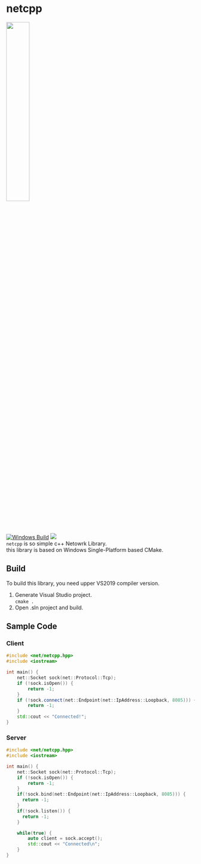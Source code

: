 # netcpp
<image src="https://github.com/index1207/netcpp/assets/63224377/5adcc63a-50e2-42a7-bcd5-d568ff1500a9" width="35%"> <br>
[![Windows Build](https://github.com/index1207/netcpp/actions/workflows/cmake-windows-platform.yml/badge.svg?branch=release)](https://github.com/index1207/netcpp/actions/workflows/cmake-windows-platform.yml) ![](https://img.shields.io/badge/language-C++20-blue)<br>
`netcpp` is so simple c++ Netowrk Library. <br>
this library is based on Windows Single-Platform based CMake.

## Build
To build this library, you need upper VS2019 compiler version.
1. Generate Visual Studio project. <br>
`cmake .`
2. Open .sln project and build.

## Sample Code

### Client
```cpp
#include <net/netcpp.hpp>
#include <iostream>

int main() {
    net::Socket sock(net::Protocol::Tcp);
    if (!sock.isOpen()) {
        return -1;
    }
    if (!sock.connect(net::Endpoint(net::IpAddress::Loopback, 8085))) {
        return -1;
    }
    std::cout << "Connected!";
}
```

### Server
```cpp
#include <net/netcpp.hpp>
#include <iostream>

int main() {
    net::Socket sock(net::Protocol::Tcp);
    if (!sock.isOpen()) {
        return -1;
    }
    if(!sock.bind(net::Endpoint(net::IpAddress::Loopback, 8085))) {
      return -1;
    }
    if(!sock.listen()) {
      return -1;
    }

    while(true) {
        auto client = sock.accept();
        std::cout << "Connected\n";
    }
}
```
